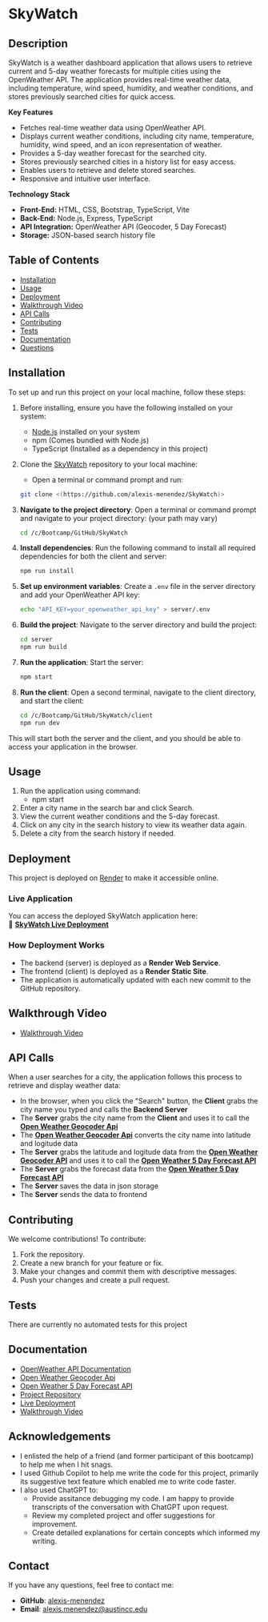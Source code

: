 #  SkyWatch
##  **Description**

SkyWatch is a weather dashboard application that allows users to retrieve current and 5-day weather forecasts for multiple cities using the OpenWeather API. The application provides real-time weather data, including temperature, wind speed, humidity, and weather conditions, and stores previously searched cities for quick access.

**Key Features**

* Fetches real-time weather data using OpenWeather API.
* Displays current weather conditions, including city name, temperature, humidity, wind speed, and an icon representation of weather.
* Provides a 5-day weather forecast for the searched city.
* Stores previously searched cities in a history list for easy access.
* Enables users to retrieve and delete stored searches.
* Responsive and intuitive user interface.

**Technology Stack**

* **Front-End:** HTML, CSS, Bootstrap, TypeScript, Vite
* **Back-End:** Node.js, Express, TypeScript
* **API Integration:** OpenWeather API (Geocoder, 5 Day Forecast)
* **Storage:** JSON-based search history file

## Table of Contents

* [Installation](#installation)
* [Usage](#usage)
* [Deployment](#deployment)
* [Walkthrough Video](#walkthrough-video)
* [API Calls](#api-calls)
* [Contributing](#contributing)
* [Tests](#tests)
* [Documentation](#documentation)
* [Questions](#questions)


## Installation

To set up and run this project on your local machine, follow these steps:

1. Before installing, ensure you have the following installed on your system:
	* [Node.js](https://nodejs.org/) installed on your system
	* npm (Comes bundled with Node.js)
	* TypeScript (Installed as a dependency in this project)
   
2. Clone the [SkyWatch](https://github.com/alexis-menendez/SkyWatch) repository to your local machine:
	* Open a terminal or command prompt and run:
	```sh
	git clone <(https://github.com/alexis-menendez/SkyWatch)>
	```

3. **Navigate to the project directory**:
   Open a terminal or command prompt and navigate to your project directory: (your path may vary)
   ```sh
   cd /c/Bootcamp/GitHub/SkyWatch
   ```

4. **Install dependencies**:
   Run the following command to install all required dependencies for both the client and server:
   ```sh
   npm run install
   ```

5. **Set up environment variables**:
   Create a `.env` file in the server directory and add your OpenWeather API key:
   ```sh
   echo "API_KEY=your_openweather_api_key" > server/.env
   ```

6. **Build the project**:
   Navigate to the server directory and build the project:
   ```sh
   cd server
   npm run build
   ```

7. **Run the application**:
   Start the server:
   ```sh
   npm start
   ```

8. **Run the client**:
   Open a second terminal, navigate to the client directory, and start the client:
   ```sh
   cd /c/Bootcamp/GitHub/SkyWatch/client
   npm run dev
   ```

This will start both the server and the client, and you should be able to access your application in the browser.

## Usage

1. Run the application using command:
	* npm start
2. Enter a city name in the search bar and click Search.
3. View the current weather conditions and the 5-day forecast.
4. Click on any city in the search history to view its weather data again.
5. Delete a city from the search history if needed.

## Deployment

This project is deployed on [Render](https://render.com/) to make it accessible online.

### Live Application
You can access the deployed SkyWatch application here:  
🔗 **[SkyWatch Live Deployment](https://your-app-name.onrender.com)**  

### How Deployment Works
- The backend (server) is deployed as a **Render Web Service**.
- The frontend (client) is deployed as a **Render Static Site**.
- The application is automatically updated with each new commit to the GitHub repository.

## Walkthrough Video

* [Walkthrough Video](https://drive.google.com/LINK/GOES/HERE)

## API Calls

When a user searches for a city, the application follows this process to retrieve and display weather data:

- In the browser, when you click the "Search" button, the **Client** grabs the city name you typed and calls the **Backend Server**
- The **Server** grabs the city name from the **Client** and uses it to call the **[Open Weather Geocoder Api](https://openweathermap.org/api/geocoding-api)**  
- The **[Open Weather Geocoder Api](https://openweathermap.org/api/geocoding-api)** converts the city name into latitude and logitude data
- The **Server** grabs the latitude and logitude data from the **[Open Weather Geocoder API](https://openweathermap.org/api/geocoding-api)** and uses it to call the **[Open Weather 5 Day Forecast API](https://openweathermap.org/forecast5)**
- The **Server** grabs the forecast data from the **[Open Weather 5 Day Forecast API](https://openweathermap.org/forecast5)**
- The **Server** saves the data in json storage
- The **Server** sends the data to frontend

## Contributing

We welcome contributions! To contribute:

1. Fork the repository.
2. Create a new branch for your feature or fix.
3. Make your changes and commit them with descriptive messages.
4. Push your changes and create a pull request.


## Tests

There are currently no automated tests for this project

## Documentation

* [OpenWeather API Documentation](https://openweathermap.org/api)
* [Open Weather Geocoder Api](https://openweathermap.org/api/geocoding-api)
* [Open Weather 5 Day Forecast API](https://openweathermap.org/forecast5)
* [Project Repository](https://github.com/alexis-menendez/SkyWatch)
* [Live Deployment](https://your-app-name.onrender.com)
* [Walkthrough Video](https://drive.google.com/LINK/GOES/HERE)

## Acknowledgements

* I enlisted the help of a friend (and former participant of this bootcamp) to help me when I hit snags.
* I used Github Copilot to help me write the code for this project, primarily its suggestive text feature which enabled me to write code faster.
* I also used ChatGPT to:
  	* Provide assitance debugging my code. I am happy to provide transcripts of the conversation with ChatGPT upon request.
  	* Review my completed project and offer suggestions for improvement.
  	* Create detailed explanations for certain concepts which informed my writing.

## Contact

If you have any questions, feel free to contact me:

*  **GitHub**: [alexis-menendez](https://github.com/alexis-menendez)
*  **Email**: alexis.menendez@austincc.edu

